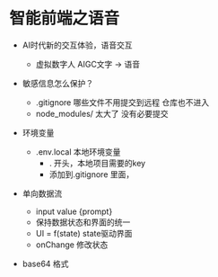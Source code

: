 # 智能前端之语音
- AI时代新的交互体验，语音交互
  - 虚拟数字人 AIGC文字 -> 语音

- 敏感信息怎么保护？
  - .gitignore 哪些文件不用提交到远程 仓库也不进入
  - node_modules/ 太大了 没有必要提交

- 环境变量
  - .env.local 本地环境变量
    - . 开头，本地项目需要的key
    - 添加到.gitignore 里面，

- 单向数据流
  - input value {prompt}
  - 保持数据状态和界面的统一
  - UI = f(state) state驱动界面
  - onChange 修改状态

- base64 格式